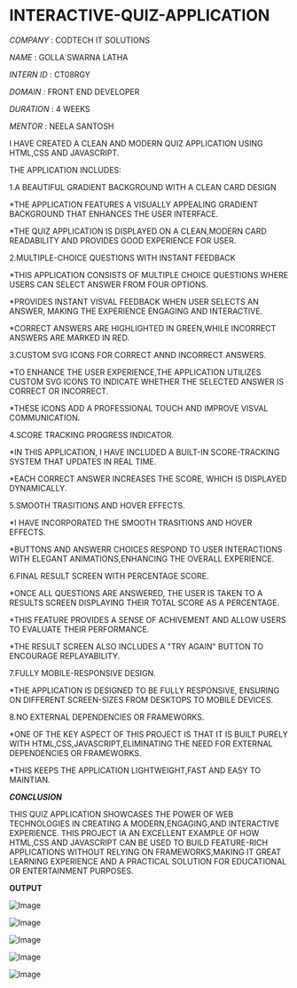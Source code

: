 # INTERACTIVE-QUIZ-APPLICATION

*COMPANY* : CODTECH IT SOLUTIONS

*NAME* : GOLLA SWARNA LATHA

*INTERN ID* : CT08RGY

*DOMAIN* : FRONT END DEVELOPER

*DURATION* : 4 WEEKS

*MENTOR* : NEELA SANTOSH

I HAVE CREATED A CLEAN AND MODERN QUIZ APPLICATION USING HTML,CSS AND JAVASCRIPT.

THE APPLICATION INCLUDES:

1.A BEAUTIFUL GRADIENT  BACKGROUND WITH A CLEAN CARD DESIGN

*THE APPLICATION FEATURES A VISUALLY APPEALING GRADIENT BACKGROUND THAT ENHANCES THE USER INTERFACE.

*THE QUIZ APPLICATION IS DISPLAYED ON A CLEAN,MODERN CARD READABILITY AND PROVIDES GOOD EXPERIENCE FOR USER.

2.MULTIPLE-CHOICE QUESTIONS WITH INSTANT FEEDBACK

*THIS APPLICATION CONSISTS OF MULTIPLE CHOICE QUESTIONS WHERE USERS CAN SELECT ANSWER FROM FOUR OPTIONS.

*PROVIDES INSTANT VISVAL FEEDBACK WHEN USER SELECTS AN ANSWER, MAKING THE EXPERIENCE ENGAGING AND INTERACTIVE.

*CORRECT ANSWERS ARE HIGHLIGHTED IN GREEN,WHILE INCORRECT ANSWERS ARE MARKED IN RED.

3.CUSTOM SVG ICONS FOR CORRECT ANND INCORRECT ANSWERS.

*TO ENHANCE THE USER EXPERIENCE,THE APPLICATION UTILIZES CUSTOM SVG ICONS TO INDICATE WHETHER THE SELECTED ANSWER IS CORRECT OR INCORRECT.

*THESE ICONS ADD A PROFESSIONAL TOUCH AND IMPROVE VISVAL COMMUNICATION.

4.SCORE TRACKING PROGRESS INDICATOR.

*IN THIS APPLICATION, I HAVE INCLUDED A BUILT-IN SCORE-TRACKING SYSTEM THAT UPDATES IN REAL TIME.

*EACH CORRECT ANSWER INCREASES THE SCORE, WHICH IS DISPLAYED DYNAMICALLY.

5.SMOOTH TRASITIONS AND HOVER EFFECTS.

*I HAVE INCORPORATED THE SMOOTH TRASITIONS AND HOVER EFFECTS.

*BUTTONS AND ANSWERR CHOICES RESPOND TO USER INTERACTIONS WITH ELEGANT ANIMATIONS,ENHANCING THE OVERALL EXPERIENCE.

6.FINAL RESULT SCREEN WITH PERCENTAGE SCORE.

*ONCE ALL QUESTIONS ARE ANSWERED, THE USER IS TAKEN TO A RESULTS SCREEN DISPLAYING THEIR TOTAL SCORE AS A PERCENTAGE.

*THIS FEATURE PROVIDES A SENSE OF ACHIVEMENT AND ALLOW USERS TO EVALUATE THEIR PERFORMANCE.

*THE RESULT SCREEN ALSO INCLUDES A "TRY AGAIN" BUTTON TO ENCOURAGE REPLAYABILITY.

7.FULLY MOBILE-RESPONSIVE DESIGN.

*THE APPLICATION IS DESIGNED TO BE FULLY RESPONSIVE, ENSURING ON DIFFERENT SCREEN-SIZES FROM DESKTOPS TO MOBILE DEVICES.

8.NO EXTERNAL DEPENDENCIES OR FRAMEWORKS.

*ONE OF THE KEY ASPECT OF THIS PROJECT IS THAT IT IS BUILT PURELY WITH HTML,CSS,JAVASCRIPT,ELIMINATING THE NEED FOR EXTERNAL DEPENDENCIES OR FRAMEWORKS.

*THIS KEEPS THE APPLICATION LIGHTWEIGHT,FAST AND EASY TO MAINTIAN.

***CONCLUSION***

THIS QUIZ APPLICATION SHOWCASES THE POWER OF WEB TECHNOLOGIES IN CREATING A MODERN,ENGAGING,AND INTERACTIVE EXPERIENCE. THIS PROJECT IA AN EXCELLENT EXAMPLE OF HOW HTML,CSS AND JAVASCRIPT CAN BE USED TO BUILD FEATURE-RICH APPLICATIONS WITHOUT RELYING ON FRAMEWORKS,MAKING IT GREAT LEARNING EXPERIENCE AND A PRACTICAL SOLUTION FOR EDUCATIONAL OR ENTERTAINMENT PURPOSES.

**OUTPUT**

![Image](https://github.com/user-attachments/assets/d8a1fbd7-2957-4d04-b761-6c2d48008f98)

![Image](https://github.com/user-attachments/assets/b40a6216-2f79-4262-b911-cdeb89b33c35)

![Image](https://github.com/user-attachments/assets/f735a059-1a3f-4200-9434-30dac9a6e84d)

![Image](https://github.com/user-attachments/assets/b973e672-4156-4041-a6aa-7e2897999409)

![Image](https://github.com/user-attachments/assets/370a4465-4940-40d9-8659-f66547d08024)

